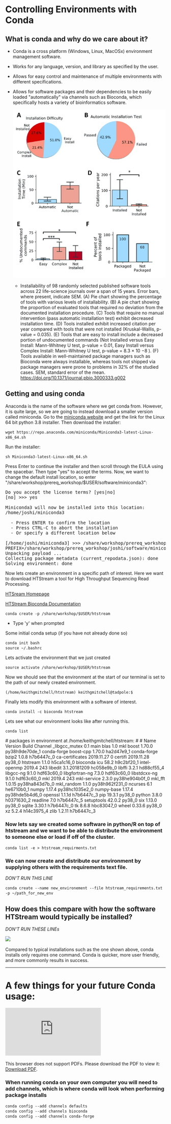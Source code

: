 # Controlling Environments with Conda

## What is conda and why do we care about it?
- Conda is a cross platform (Windows, Linux, MacOSx) environment management software. 
- Works for any language, version, and library as specified by the user. 
- Allows for easy control and maintenance of multiple environments with different specifications.
- Allows for software packages and their dependencies to be easily loaded "automatically" via channels such as Bioconda, which specifically hosts a variety of bioinformatics software.  

    ![](./conda.png)

     - Installability of 98 randomly selected published software tools across 22 life-science journals over a span of 15 years. Error bars, where present, indicate SEM. (A) Pie chart showing the percentage of tools with various levels of installability. (B) A pie chart showing the proportion of evaluated tools that required no deviation from the documented installation procedure. (C) Tools that require no manual intervention (pass automatic installation test) exhibit decreased installation time. (D) Tools installed exhibit increased citation per year compared with tools that were not installed (Kruskal-Wallis, p-value = 0.035). (E) Tools that are easy to install include a decreased portion of undocumented commands (Not Installed versus Easy Install: Mann-Whitney U test, p-value = 0.01, Easy Install versus Complex Install: Mann-Whitney U test, p-value = 8.3 × 10 −8 ). (F) Tools available in well-maintained package managers such as Bioconda were always installable, whereas tools not shipped via package managers were prone to problems in 32% of the studied cases. SEM, standard error of the mean. https://doi.org/10.1371/journal.pbio.3000333.g002

## Getting and using conda

Anaconda is the name of the software where we get conda from. However, it is quite large, so we are going to instead download a smaller version called miniconda. Go to the [miniconda website](https://docs.conda.io/en/latest/miniconda.html) and get the link for the Linux 64 bit python 3.8 installer. Then download the installer:

	wget https://repo.anaconda.com/miniconda/Miniconda3-latest-Linux-x86_64.sh

Run the installer:

	sh Miniconda3-latest-Linux-x86_64.sh

Press Enter to continue the installer and then scroll through the EULA using the spacebar. Then type "yes" to accept the terms. Now, we want to change the default install location, so enter "/share/workshop/prereq_workshop/$USER/software/miniconda3":

<pre>
Do you accept the license terms? [yes|no]
[no] >>> yes       

Miniconda3 will now be installed into this location:
/home/joshi/miniconda3

  - Press ENTER to confirm the location
  - Press CTRL-C to abort the installation
  - Or specify a different location below

[/home/joshi/miniconda3] >>> /share/workshop/prereq_workshop/$USER/software/miniconda3
PREFIX=/share/workshop/prereq_workshop/joshi/software/miniconda3
Unpacking payload ...
Collecting package metadata (current_repodata.json): done                                                          
Solving environment: done
</pre>


Now lets create an environment in a specific path of interest. Here we want to download HTStream a tool for High Throughput Sequencing Read Processing.

[HTSream Homepage](https://ibest.github.io/HTStream/)

[HTStream Bioconda Documentation](https://bioconda.github.io/recipes/htstream/README.html)

```
conda create -p /share/workshop/$USER/htstream
```
   - Type 'y' when prompted
 
 
Some initial conda setup (if you have not already done so)
```
conda init bash
source ~/.bashrc
```
Lets activate the environment that we just created
```
source activate /share/workshop/$USER/htstream
```

Now we should see that the environment at the start of our terminal is set to the path of our newly created environment. 
```
(/home/keithgmitchell/htstream) keithgmitchell@tadpole:$
```

Finally lets modify this environment with a software of interest.
```
conda install -c bioconda htstream
```

Lets see what our environment looks like after running this.

```
conda list
```

<div class="output">
# packages in environment at /home/keithgmitchell/htstream:
#
# Name                    Version                   Build  Channel
_libgcc_mutex             0.1                        main  
blas                      1.0                         mkl  
boost                     1.70.0           py38h9de70de_1    conda-forge
boost-cpp                 1.70.0               ha2d47e9_1    conda-forge
bzip2                     1.0.8                h7b6447c_0  
ca-certificates           2019.11.27                    0  
certifi                   2019.11.28               py38_0  
htstream                  1.1.0                h5ca1c16_0    bioconda
icu                       58.2                 h9c2bf20_1  
intel-openmp              2019.4                      243  
libedit                   3.1.20181209         hc058e9b_0  
libffi                    3.2.1                hd88cf55_4  
libgcc-ng                 9.1.0                hdf63c60_0  
libgfortran-ng            7.3.0                hdf63c60_0  
libstdcxx-ng              9.1.0                hdf63c60_0  
mkl                       2019.4                      243  
mkl-service               2.3.0            py38he904b0f_0  
mkl_fft                   1.0.15           py38ha843d7b_0  
mkl_random                1.1.0            py38h962f231_0  
ncurses                   6.1                  he6710b0_1  
numpy                     1.17.4           py38hc1035e2_0  
numpy-base                1.17.4           py38hde5b4d6_0  
openssl                   1.1.1d               h7b6447c_3  
pip                       19.3.1                   py38_0  
python                    3.8.0                h0371630_2  
readline                  7.0                  h7b6447c_5  
setuptools                42.0.2                   py38_0  
six                       1.13.0                   py38_0  
sqlite                    3.30.1               h7b6447c_0  
tk                        8.6.8                hbc83047_0  
wheel                     0.33.6                   py38_0  
xz                        5.2.4                h14c3975_4  
zlib                      1.2.11               h7b6447c_3  
</div>


### Now lets say we created some software in python/R on top of htstream and we want to be able to distribute the environment to someone else or load if off of the cluster. 

```
conda list -e > htstream_requirments.txt
``` 

### We can now create and distribute our environment by supplying others with the requirements text file. 
*DON'T RUN THIS LINE*
```
conda create --name new_environement --file htstream_requirements.txt -p ~/path_for_new_env
```

## How does this compare with how the software HTStream would typically be installed?

*DON'T RUN THESE LINEs*

![](./hts_install.png)


Compared to typical installations such as the one shown above, conda installs only requires one command. Conda is quicker, more user friendly, and more commonly results in success. 
    
---
# A few things for your future Conda usage:

<object data="https://docs.conda.io/projects/conda/en/4.6.0/_downloads/52a95608c49671267e40c689e0bc00ca/conda-cheatsheet.pdf" type="application/pdf" width="700px" height="700px">
    <embed src="https://docs.conda.io/projects/conda/en/4.6.0/_downloads/52a95608c49671267e40c689e0bc00ca/conda-cheatsheet.pdf">
        <p>This browser does not support PDFs. Please download the PDF to view it: <a href="http://yoursite.com/the.pdf">Download PDF</a>.</p>
    </embed>
</object>

### When running conda on your own computer you will need to add channels, which is where conda will look when performing package installs

```
conda config --add channels defaults
conda config --add channels bioconda
conda config --add channels conda-forge
```